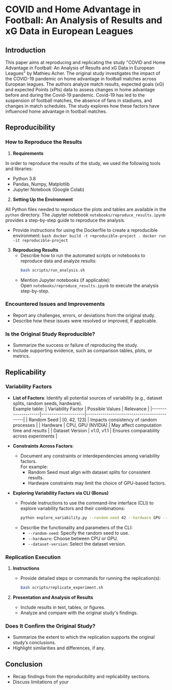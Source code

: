 # COVID and Home Advantage in Football: An Analysis of Results and xG Data in European Leagues

## Introduction

This paper aims at reproducing and replicating the study "COVID and Home Advantage in Football: An Analysis of Results and xG Data in European Leagues" by Mathieu Acher. The original study investigates the impact of the COVID-19 pandemic on home advantage in football matches across European leagues. The authors analyze match results, expected goals (xG) and expected Points (xPts) data to assess changes in home advantage before and during the Covid-19 pandemic. 
Covid-19 has led to the suspension of football matches, the absence of fans in stadiums, and changes in match schedules. The study explores how these factors have influenced home advantage in football matches.

## Reproducibility

### How to Reproduce the Results
1. **Requirements**

In order to reproduce the results of the study, we used the following tools and libraries:
- Python 3.8
- Pandas, Numpy, Matplotlib
- Jupyter Notebook (Google Colab)

2. **Setting Up the Environment**

All Python files needed to reproduce the plots and tables are available in the `python` directory. The Jupyter notebook `notebooks/reproduce_results.ipynb` provides a step-by-step guide to reproduce the analysis.
    
- Provide instructions for using the Dockerfile to create a reproducible environment:
      ```bash
      docker build -t reproducible-project .
      docker run -it reproducible-project
      ```

3. **Reproducing Results**
    - Describe how to run the automated scripts or notebooks to reproduce data and analyze results:
      ```bash
      bash scripts/run_analysis.sh
      ```
    - Mention Jupyter notebooks (if applicable):  
      Open `notebooks/reproduce_results.ipynb` to execute the analysis step-by-step.

### Encountered Issues and Improvements
- Report any challenges, errors, or deviations from the original study.
- Describe how these issues were resolved or improved, if applicable.

### Is the Original Study Reproducible?
- Summarize the success or failure of reproducing the study.
- Include supporting evidence, such as comparison tables, plots, or metrics.

## Replicability

### Variability Factors
- **List of Factors**: Identify all potential sources of variability (e.g., dataset splits, random seeds, hardware).  
  Example table:
  | Variability Factor | Possible Values     | Relevance                                   |
  |--------------------|---------------------|--------------------------------------------|
  | Random Seed        | [0, 42, 123]       | Impacts consistency of random processes    |
  | Hardware           | CPU, GPU (NVIDIA)  | May affect computation time and results    |
  | Dataset Version    | v1.0, v1.1         | Ensures comparability across experiments   |

- **Constraints Across Factors**:
    - Document any constraints or interdependencies among variability factors.  
      For example:
        - Random Seed must align with dataset splits for consistent results.
        - Hardware constraints may limit the choice of GPU-based factors.

- **Exploring Variability Factors via CLI (Bonus)**
    - Provide instructions to use the command-line interface (CLI) to explore variability factors and their combinations:
      ```bash
      python explore_variability.py --random-seed 42 --hardware GPU --dataset-version v1.1
      ```
    - Describe the functionality and parameters of the CLI:
        - `--random-seed`: Specify the random seed to use.
        - `--hardware`: Choose between CPU or GPU.
        - `--dataset-version`: Select the dataset version.


### Replication Execution
1. **Instructions**
    - Provide detailed steps or commands for running the replication(s):
      ```bash
      bash scripts/replicate_experiment.sh
      ```

2. **Presentation and Analysis of Results**
    - Include results in text, tables, or figures.
    - Analyze and compare with the original study's findings.

### Does It Confirm the Original Study?
- Summarize the extent to which the replication supports the original study’s conclusions.
- Highlight similarities and differences, if any.

## Conclusion
- Recap findings from the reproducibility and replicability sections.
- Discuss limitations of your
